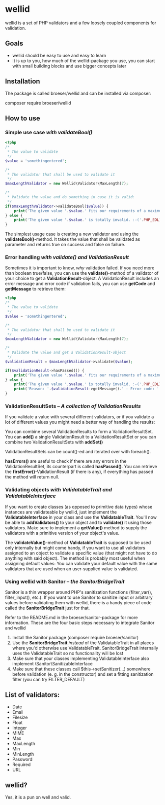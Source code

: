 # wellid

wellid is a set of PHP validators and a few loosely coupled components for validation.


## Goals

- wellid should be easy to use and easy to learn
- It is up to you, how much of the wellid-package you use, you can start with
  small building blocks and use bigger concepts later

## Installation

The package is called broeser/wellid and can be installed via composer:

composer require broeser/wellid

## How to use

### Simple use case _with validateBool()_

```PHP
<?php
/*
 * The value to validate
 */
$value = 'somethingentered';

/*
 * The validator that shall be used to validate it
 */
$maxLengthValidator = new Wellid\Validator\MaxLength(7);

/*
 * Validate the value and do something in case it is valid:
 */
if($maxLengthValidator->validateBool($value)) {
    print('The given value '.$value.' fits our requirements of a maximum length of 7 characters! YAY!'.PHP_EOL);
} else {
    print('The given value '.$value.' is totally invalid. :-('.PHP_EOL);
}
```

The simplest usage case is creating a new validator and using the 
**validateBool()**-method. It takes the value that shall be validated as parameter
and returns true on success and false on failure.

### Error handling _with validate() and ValidationResult_

Sometimes it is important to know, _why_ validation failed. If you need more than
boolean true/false, you can use the **validate()**-method of a validator of
your choice to get a **ValidationResult**-object. A ValidationResult includes 
an error message and error code if validation fails, you can use **getCode** and
 **getMessage** to retrieve them:

```PHP
<?php
/*
 * The value to validate
 */
$value = 'somethingentered';

/*
 * The validator that shall be used to validate it
 */
$maxLengthValidator = new Wellid\Validator\MaxLength(7);

/*
 * Validate the value and get a ValidationResult-object
 */
$validationResult = $maxLengthValidator->validate($value);

if($validationResult->hasPassed()) {
    print('The given value '.$value.' fits our requirements of a maximum length of 7 characters! YAY!'.PHP_EOL);
} else {
    print('The given value '.$value.' is totally invalid. :-('.PHP_EOL);
    print('Reason: '.$validationResult->getMessage().' – Error code: '.$validationResult->getCode());
}
```

### ValidationResultSets _– A collection of ValidationResults_

If you validate a value with several different validators, or if you validate a
lot of different values you might need a better way of handling the results:

You can combine several ValidationResults to form a ValidationResultSet. You can
**add()** a single ValidationResult to a ValidationResultSet or you can combine
two ValidationResultSets with **addSet()**

ValidationResultSets can be count()-ed and iterated over with foreach(). 

**hasErrors()** are useful to check if there are any errors
in the ValidationResultSet, its counterpart is called **hasPassed()**. You can 
retrieve the **firstError()**-ValidationResult (if there is any), if everything
has passed the method will return null.



### Validating objects _with ValidatableTrait and ValidatableInterface_

If you want to create classes (as opposed to primitive data types) whose instances
are validateable by wellid, just implement the **ValidatableInterface** in your class
and use the **ValidatableTrait**. You'll now be able to **addValidators()** to your 
object and to **validate()** it using those validators. Make sure to implement a
**getValue()** method to supply the validators with a primitive version of your
object's value.

The **validateValue()**-method of **ValidatableTrait** is supposed to be used
only internally but might come handy, if you want to use all validators assigned
to an object to validate a specific value (that might not have to do anything with
said object). The method is probably most useful when assigning default values:
You can validate your default value with the same validators that are used
when an user-supplied value is validated.

### Using wellid with Sanitor _– the SanitorBridgeTrait_

Sanitor is a thin wrapper around PHP's sanitization functions (filter_var(), 
filter_input(), etc.). If you want to use Sanitor to sanitize input or arbitrary
values before validating them with wellid, there is a handy piece of code called
the **SanitorBridgeTrait** just for that.

Refer to the README.md in the broeser/sanitor-package for more information.
These are the four basic steps necessary to integrate Sanitor and wellid

1. Install the Sanitor package (composer require broeser/sanitor)
2. Use the **SanitorBridgeTrait** _instead_ of the ValidatableTrait in all
   places where you'd otherwise use ValidatableTrait. SanitorBridgeTrait internally
   uses the ValidatableTrait so no functionality will be lost
3. Make sure that your classes implementing ValidatableInterface also 
   implement \Sanitor\SanitizableInterface
4. Make sure that these classes call $this->setSanitizer(...) somewhere
   before validation (e. g. in the constructor) and set a fitting
   sanitization filter (you can try FILTER_DEFAULT)

## List of validators:

- Date
- Email
- Filesize
- Float
- Integer
- MIME
- Max
- MaxLength
- Min
- MinLength
- Password
- Required
- URL

## wellid?

Yes, it is a pun on well and valid.
